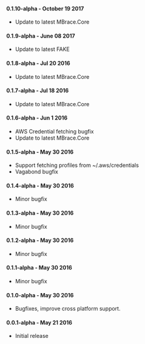 #### 0.1.10-alpha - October 19 2017
* Update to latest MBrace.Core

#### 0.1.9-alpha - June 08 2017
* Update to latest FAKE

#### 0.1.8-alpha - Jul 20 2016
* Update to latest MBrace.Core

#### 0.1.7-alpha - Jul 18 2016
* Update to latest MBrace.Core

#### 0.1.6-alpha - Jun 1 2016
* AWS Credential fetching bugfix
* Update to latest MBrace.Core

#### 0.1.5-alpha - May 30 2016
* Support fetching profiles from ~/.aws/credentials
* Vagabond bugfix

#### 0.1.4-alpha - May 30 2016
* Minor bugfix

#### 0.1.3-alpha - May 30 2016
* Minor bugfix

#### 0.1.2-alpha - May 30 2016
* Minor bugfix

#### 0.1.1-alpha - May 30 2016
* Minor bugfix

#### 0.1.0-alpha - May 30 2016
* Bugfixes, improve cross platform support.

#### 0.0.1-alpha - May 21 2016
* Initial release
